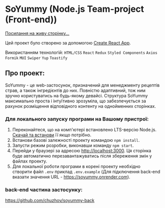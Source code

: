 # SoYummy (Node.js Team-project (Front-end)) 

[Посилання на живу сторінку...](https://loki99911.github.io/Node.JS_Project_Front/)

Цей проект було створено за допомогою
[Create React App](https://github.com/facebook/create-react-app).

Використанням технологій: `HTML/CSS` `React` `Redux` `Styled Components`
`Axios` `Formik` `MUI` `Swiper` `Yup` `Toastify`

## Про проект: 

SoYummy  - це web-застосунок, призначений для менеджменту рецептів страв, а також 
інгредієнтів до них.
Повністю адаптивний, тож ним зручно користуватись на будь-якому девайсі.
Структура SoYummy  максимально проста і інтуїтивно зрозуміла, що забезпечується 
за рахунок розміщення відповідного контенту на однойменних сторінках.

### Для локального запуску програми на Вашому пристрої:

1. Переконайтеся, що на комп'ютері встановлено LTS-версію Node.js.
   [Скачай та встанови](https://nodejs.org/en/) її якщо потрібно.
2. Встанови базові залежності проекту командою `npm install`.
3. Запусти режим розробки, виконавши команду `npm start`.
4. Перейди у браузері за адресою [http://localhost:3000](http://localhost:3000).
   Ця сторінка буде автоматично перезавантажуватись після збереження змін у
   файлах проекту.
5. Для локальної роботи програми в корені проекту необхідно створити файл `.env`
   приклад `.env.example`
   (Для підключення back-end вказати значення URL - https://soyummy.onrender.com).

### back-end частина застосунку:
https://github.com/chuzhov/soyummy-back
